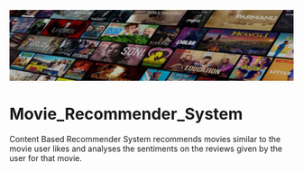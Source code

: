 ![](https://github.com/Gonnuru/Movie_Recommender_System/blob/master/netflix_movies_cover.jpg)

# Movie_Recommender_System

Content Based Recommender System recommends movies similar to the movie user likes and analyses the sentiments on the reviews given by the user for that movie.

